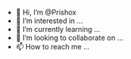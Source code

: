 - 👋 Hi, I’m @Prishox
- 👀 I’m interested in ...
- 🌱 I’m currently learning ...
- 💞️ I’m looking to collaborate on ...
- 📫 How to reach me ...

<!---
Prishox/Prishox is a ✨ special ✨ repository because its `README.md` (this file) appears on your GitHub profile.
You can click the Preview link to take a look at your changes.
--->
